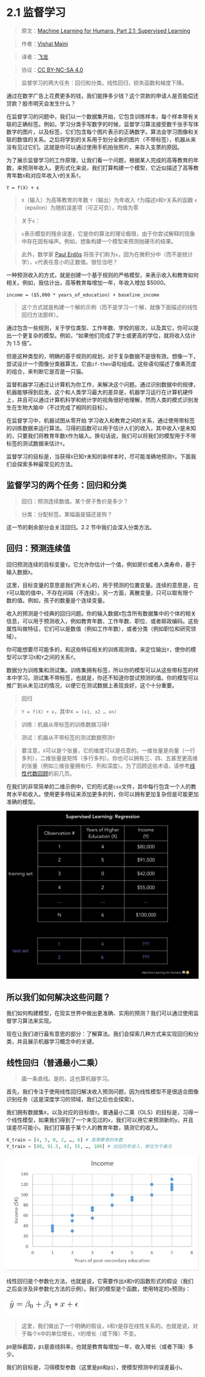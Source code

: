 # 2.1 监督学习

> 原文：[Machine Learning for Humans, Part 2.1: Supervised Learning](https://medium.com/machine-learning-for-humans/supervised-learning-740383a2feab)

> 作者：[Vishal Maini](mailto:ml4humans@gmail.com)

> 译者：[飞龙](https://github.com/wizardforcel)

> 协议：[CC BY-NC-SA 4.0](http://creativecommons.org/licenses/by-nc-sa/4.0/)

> 监督学习的两大任务：回归和分类。线性回归，损失函数和梯度下降。

通过在数字广告上花费更多的钱，我们能挣多少钱？这个贷款的申请人是否能偿还贷款？股市明天会发生什么？

在监督学习的问题中，我们以一个数据集开始，它包含训练样本，每个样本带有关联的正确标签。例如，学习分类手写数字的时候，监督学习算法接受数千张手写体数字的图片，以及标签，它们包含每个图片表示的正确数字。算法会学习图像和关联的数值的关系。之后将学到的关系用于划分全新的图片（不带标签），机器从来没有见过它们。这就是你可以通过使用手机拍张照片，来存入支票的原因。

为了展示监督学习的工作原理，让我们看一个问题，根据某人完成的高等教育的年数，来预测年收入。更形式化来说，我们打算构建一个模型，它近似描述了高等教育年数`X`和对应年收入`Y`的关系`f`。

```
Y = f(X) + ϵ
```

> `X`（输入）为高等教育的年数
> `Y`（输出）为年收入
> `f`为描述`X`和`Y`关系的函数
> `ϵ`（epsilon）为随机误差项（可正可负），均值为零

> 关于`ϵ`：

> `ϵ`表示模型的残余误差，它是你的算法的理论极限，由于你尝试解释的现象中存在固有噪声。例如，想象构建一个模型来预测抛硬币的结果。

> 此外，数学家 [Paul Erdős](https://archive.is/o/VGPh3/https://en.wikipedia.org/wiki/Paul_Erd%C5%91s) 将孩子们称为`ϵ`，因为在微积分中（而不是统计学），`ϵ`代表任意小的正数值。很恰当吧？

一种预测收入的方式，就是创建一个基于规则的严格模型，来表示收入和教育如何相关。例如，我估计出，高等教育每增加一年，年收入增加 $5000。

```
income = ($5,000 * years_of_education) + baseline_income
```

> 这个方式就是构建一个解的示例（而不是学习一个解，就像下面描述的线性回归方法那样）。

通过包含一些规则，关于学位类型、工作年数、学校的层次，以及其它，你可以提出一个更复杂的模型。例如，“如果他们完成了学士或更高的学位，就将收入估计为 1.5 倍”。

但是这种类型的，明确的基于规则的规划，对于复杂数据不是很有效。想像一下，尝试设计一个图像分类器算法，它由`if-then`语句组成。这些语句描述了像素亮度的组合，来判断它是否是一只猫。

监督机器学习通过让计算机为你工作，来解决这个问题。通过识别数据中的规律，机器能够得到启发。这个和人类学习最大的差异是，机器学习运行在计算机硬件上，并且可以通过计算机科学和统计学的视角很好地理解，然而人类的模式识别发生在生物大脑中（不过完成了相同的目标）。

在监督学习中，机器试图从零开始 学习收入和教育之间的关系，通过使用带标签的训练数据来运行算法。习得的函数可以用于估计人们的收入，其中收入`Y`是未知的，只要我们将教育年数`X`作为输入。换句话说，我们可以将我们的模型用于不带标签的测试数据来估计`Y`。

监督学习的目标是，当获得`X`已知`Y`未知的新样本时，尽可能准确地预测`Y`。下面我们会探索多种最常见的方法。

## 监督学习的两个任务：回归和分类

> 回归：预测连续数值。某个房子售价是多少？

> 分类：分配标签。某幅画是猫还是狗？

这一节的剩余部分会关注回归。2.2 节中我们会深入分类方法。

## 回归：预测连续值

回归预测连续的目标变量`Y`。它允许你估计一个值，例如房价或者人类寿命，基于输入数据`X`。

这里，目标变量的意思是我们所关心的，用于预测的位置变量。连续的意思是，在`Y`可以取的值中，不存在间隔（不连续）。另一方面，离散变量，只可以取有限个数的值。例如，孩子的数量是个连续变量。

收入的预测是个经典的回归问题。你的输入数据`X`包含所有数据集中的个体的相关信息，可以用于预测收入，例如教育年数、工作年数、职位、或者邮政编码。这些属性叫做特征，它们可以是数值（例如工作年数），或者分类（例如职位和研究领域）。

你可能想要尽可能多的，和这些特征相关的训练观测值，来定位输出`Y`，使你的模型可以学习`X`和`Y`之间的关系`f`。

数据分为训练集和测试集。训练集拥有标签，所以你的模型可以从这些带标签的样本中学习。测试集不带标签，也就是，你还不知道你尝试预测的值。你的模型可以推广到从未见过的情况，以便它在测试数据上表现良好，这个十分重要。

> 回归

> `Y = f(X) + ϵ`，其中`X = (x1, x2 … xn)`

> 训练：机器从带标签的训练数据习得`f`

> 测试：机器从不带标签的测试数据预测`Y`

> 要注意，`X`可以是个张量，它的维度可以是任意的。一维张量是向量（一行多列），二维张量是矩阵（多行多列）。你也可以拥有三、四、五甚至更高维的张量（例如三维张量拥有行、列和深度）。为了回顾这些术语，请参考[线性代数回顾](https://www.deeplearningbook.org/contents/linear_algebra.html)的前几页。

在我们的非常简单的二维示例中，它的形式是`csv`文件，其中每行包含一个人的教育水平和收入。使用更多特征来添加更多的列，你可以拥有更加复杂但是可能更加准确的模型。

![](img/2-1.png)

## 所以我们如何解决这些问题？

我们如何构建模型，在现实世界中做出更准确、实用的预测？我们可以通过使用监督学习算法来实现。

现在让我们进行最有意思的部分：了解算法。我们会探索几种方式来实现回归和分类，并且展示机器学习概念中的关键。

## 线性回归（普通最小二乘）

> 画一条直线。是的，这也算机器学习。

首先，我们专注于使用线性回归解决收入预测问题，因为线性模型不是很适合图像识别任务（这是深度学习的领域，我们之后也会探索）。

我们拥有数据集`X`，以及对应的目标值`Y`。普通最小二乘（OLS）的目标是，习得一个线性模型，如果我们得到了一个未见过的`x`，我们可以用它来预测新的`y`，并且误差尽可能小。我们打算基于某个人的教育年数，猜测它的收入。

```py
X_train = [4, 5, 0, 2, …, 6] # 高等教育的年数
Y_train = [80, 91.5, 42, 55, …, 100] # 对应的年收入，单位为千美元
```

![](img/2-2.png)

线性回归是个参数化方法，也就是说，它需要作出`X`和`Y`的函数形式的假设（我们之后会涉及非参数化方法的示例）。我们的模型是个函数，使用特定的`x`预测`ŷ`：

![](img/2-3.png)

> 这里，我们做出了一个明确的假设，`X`和`Y`是存在线性关系的。也就是说，对于每个`X`中的单位增长，`Y`的增长（或下降）不变。

`β0`是纵截距，`β1`是直线斜率，也就是教育每增加一年，收入增长（或者下降）多少。

我们的目标是，习得模型参数（这里是`β0`和`β1`），使模型预测中的误差最小。



